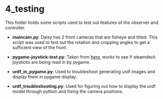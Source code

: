# 4_testing

This folder holds some scripts used to test out features of the observer and controller. 

* **maincam.py**:
Daisy has 2 front cameras that are fisheye and tilted. This script was used to test out the rotation and cropping angles to get a sufficient view of the front.

* **pygame-joystick-test.py**: 
Taken from [here](https://github.com/denilsonsa/pygame-joystick-test), works to see if steamdeck joysticks are being read in by pygame.

* **urdf_in_pygame.py**:
Used to troubleshoot generating urdf images and display them in pygame display.

* **urdf_troubleshooting.py**:
Used for figuring out how to display the urdf model through python and fixing the camera positions. 
